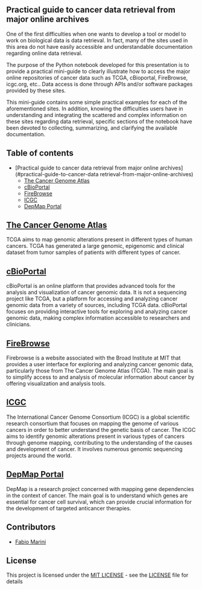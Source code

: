 ## Practical guide to cancer data retrieval from major online archives

One of the first difficulties when one wants to develop a tool or model to work on biological data is data retrieval. In fact, many of the sites used in this area do not have easily accessible and understandable documentation regarding online data retrieval.

The purpose of the Python notebook developed for this presentation is to provide a practical mini-guide to clearly illustrate how to access the major online repositories of cancer data such as TCGA, cBioportal, FireBrowse, icgc.org, etc.. Data access is done through APIs and/or software packages provided by these sites.

This mini-guide contains some simple practical examples for each of the aforementioned sites. In addition, knowing the difficulties users have in understanding and integrating the scattered and complex information on these sites regarding data retrieval, specific sections of the notebook have been devoted to collecting, summarizing, and clarifying the available documentation.

## Table of contents

- [Practical guide to cancer data retrieval from major online archives](#practical-guide-to-cancer-data retrieval-from-major-online-archives)
  -  [The Cancer Genome Atlas](#the-cancer-genome-atlas)
  -  [cBioPortal](#cbioportal)
  -  [FireBrowse](#firebrowse)
  -  [ICGC](#icgc)
  -  [DepMap Portal](#depmap-portal)

## [The Cancer Genome Atlas](https://www.cancer.gov/ccg/research/genome-sequencing/tcga)

TCGA aims to map genomic alterations present in different types of human cancers. TCGA has generated a large genomic, epigenomic and clinical dataset from tumor samples of patients with different types of cancer.

## [cBioPortal](https://www.cbioportal.org/)

cBioPortal is an online platform that provides advanced tools for the analysis and visualization of cancer genomic data. It is not a sequencing project like TCGA, but a platform for accessing and analyzing cancer genomic data from a variety of sources, including TCGA data. cBioPortal focuses on providing interactive tools for exploring and analyzing cancer genomic data, making complex information accessible to researchers and clinicians.

## [FireBrowse](http://firebrowse.org/)

Firebrowse is a website associated with the Broad Institute at MIT that provides a user interface for exploring and analyzing cancer genomic data, particularly those from The Cancer Genome Atlas (TCGA). The main goal is to simplify access to and analysis of molecular information about cancer by offering visualization and analysis tools.

## [ICGC](https://dcc.icgc.org/)

The International Cancer Genome Consortium (ICGC) is a global scientific research consortium that focuses on mapping the genome of various cancers in order to better understand the genetic basis of cancer. The ICGC aims to identify genomic alterations present in various types of cancers through genome mapping, contributing to the understanding of the causes and development of cancer. It involves numerous genomic sequencing projects around the world.

## [DepMap Portal](https://depmap.org/portal/)

DepMap is a research project concerned with mapping gene dependencies in the context of cancer. The main goal is to understand which genes are essential for cancer cell survival, which can provide crucial information for the development of targeted anticancer therapies.

## Contributors

- [Fabio Marini](https://github.com/fabbio00)

## License

This project is licensed under the [MIT LICENSE](LICENSE) - see the [LICENSE](LICENSE) file for details
